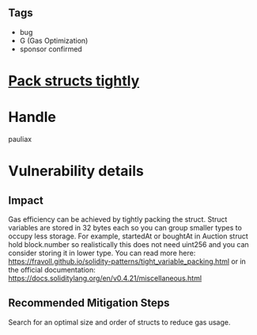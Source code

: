 ## Tags

- bug
- G (Gas Optimization)
- sponsor confirmed

# [Pack structs tightly](https://github.com/code-423n4/2021-10-mochi-findings/issues/153) 

# Handle

pauliax


# Vulnerability details

## Impact
Gas efficiency can be achieved by tightly packing the struct. Struct variables are stored in 32 bytes each so you can group smaller types to occupy less storage. For example, startedAt or boughtAt in Auction struct hold block.number so realistically this does not need uint256 and you can consider storing it in lower type. You can read more here: https://fravoll.github.io/solidity-patterns/tight_variable_packing.html or in the official documentation: https://docs.soliditylang.org/en/v0.4.21/miscellaneous.html

## Recommended Mitigation Steps
Search for an optimal size and order of structs to reduce gas usage.

